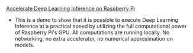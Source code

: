 [Accelerate Deep Learning Inference on Raspberry Pi
](https://www.youtube.com/watch?v=R5niixLtf2Q)
 * This is a demo to show that it is possible to execute Deep Learning Inference at a practical speed by utilizing the full computational power of Raspberry Pi's GPU. All computations are running locally. No networking, no extra accelerator, no numerical approximation on models.
